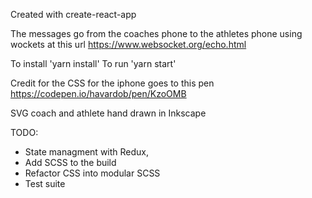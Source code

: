 Created with create-react-app

The messages go from the coaches phone to the athletes phone using wockets at this url https://www.websocket.org/echo.html

To install 'yarn install'
To run 'yarn start'

Credit for the CSS for the iphone goes to this pen https://codepen.io/havardob/pen/KzoOMB

SVG coach and athlete hand drawn in Inkscape

TODO: 
* State managment with Redux,
* Add SCSS to the build
* Refactor CSS into modular SCSS 
* Test suite